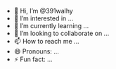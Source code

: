 - 👋 Hi, I’m @391walhy
- 👀 I’m interested in ...
- 🌱 I’m currently learning ...
- 💞️ I’m looking to collaborate on ...
- 📫 How to reach me ...
- 😄 Pronouns: ...
- ⚡ Fun fact: ...

<!---
391walhy/391walhy is a ✨ special ✨ repository because its `README.md` (this file) appears on your GitHub profile.
You can click the Preview link to take a look at your changes.
--->
